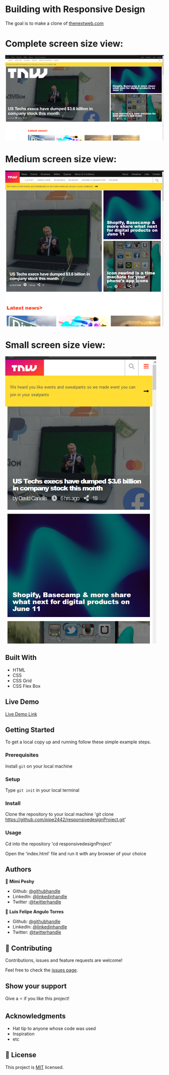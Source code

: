 # Building with Responsive Design

The goal is to make a clone of [thenextweb.com](https://thenextweb.com/)

# Complete screen size view:

![screenshot](https://github.com/pipe2442/responsivedesignProject/blob/develop/assets/images/Fullsizeview.PNG?raw=true)

# Medium screen size view:

![screenshot](https://github.com/pipe2442/responsivedesignProject/blob/develop/assets/images/mediumsizeview.PNG?raw=true)

# Small screen size view:

![screenshot](https://github.com/pipe2442/responsivedesignProject/blob/develop/assets/images/smallsizeview.PNG?raw=true)

## Built With

- HTML 
- CSS
- CSS Grid
- CSS Flex Box

## Live Demo

[Live Demo Link](https://rawcdn.githack.com/pipe2442/responsivedesignProject/facdab3fb5b2dbe3589ca2b79ca4b2029e4f9919/index.html)


## Getting Started

To get a local copy up and running follow these simple example steps.

### Prerequisites

Install `git` on your local machine

### Setup

Type `git init` in your local terminal

### Install

Clone the repository to your local machine 'git clone https://github.com/pipe2442/responsivedesignProject.git'

### Usage

Cd into the repository 'cd responsivedesignProject'

Open the 'index.html' file and run it with any browser of your choice


## Authors

👤 **Mimi Peshy**

- Github: [@githubhandle](https://github.com/mimipeshy)
- LinkedIn: [@linkedinhandle](https://www.linkedin.com/in/peris-ndanu-405083193/)
- Twitter :[@twitterhandle](https://twitter.com/pygirl254)

👤 **Luis Felipe Angulo Torres**

- Github: [@githubhandle](https://github.com/pipe2442)
- LinkedIn: [@linkedinhandle](https://www.linkedin.com/in/luis-felipe-angulo-torres-95098b139/)
- Twitter: [@twitterhandle](https://twitter.com/pipe2442)


## 🤝 Contributing

Contributions, issues and feature requests are welcome!

Feel free to check the [issues page](issues/).

## Show your support

Give a ⭐️ if you like this project!

## Acknowledgments

- Hat tip to anyone whose code was used
- Inspiration
- etc

## 📝 License

This project is [MIT](lic.url) licensed.
